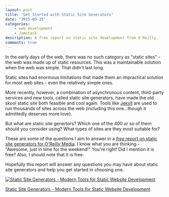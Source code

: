 ```yaml
---
layout: post
title: "Get Started with Static Site Generators"
date: "2015-09-25"
categories:
    - web development
    - Jamstack
description: A free report on static site development from O'Reilly.
comments: true
---
```


In the early days of the web, there was no such category as "static sites" - the web was made up of static resources. This was a maintainable solution when the web was simple. That didn't last long.

Static sites had enormous limitations that made them an impractical solution for most web sites - even the relatively simple ones.

More recently, however, a combination of asynchronous content, third-party services and new tools, called static site generators, have made the old skool static site both feasible and cool again. Tools like [Jekyll](http://jekyllrb.com/) are used to run thousands of sites across the web (including this one...though it admittedly deserves more love).

But what are static site genertors? Which one of the 400 or so of them should you consider using? What types of sites are they most suitable for?

These are some of the questions I aim to answer in a [*free* report on static site generators for O'Reilly Media](http://www.oreilly.com/web-platform/free/static-site-generators.csp). I know what you are thinking - "Awesome, just in time for the weekend!" You're right! Did I mention it is free? Also, I should note that it is free.

Hopefully this report will answer any questions you may have about static site generators and help you get started in choosing one.

[![Static Site Generators - Modern Tools for Static Website Development](http://covers.oreillystatic.com/images/0636920040095/cat.gif)](http://www.oreilly.com/web-platform/free/static-site-generators.csp)

[Static Site Generators - Modern Tools for Static Website Development](http://www.oreilly.com/web-platform/free/static-site-generators.csp)
